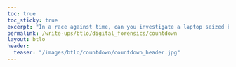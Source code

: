 ```yaml
---
toc: true
toc_sticky: true
excerpt: "In a race against time, can you investigate a laptop seized by law enforcement to identify if a bomb threat is real or a hoax? "
permalink: /write-ups/btlo/digital_forensics/countdown
layout: btlo
header:
  teaser: "/images/btlo/countdown/countdown_header.jpg"
---
```

